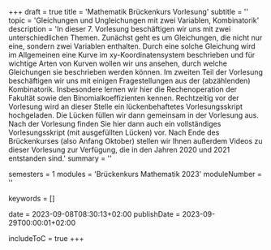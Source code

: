 +++
draft = true
title = 'Mathematik Brückenkurs Vorlesung'
subtitle = ''
topic = 'Gleichungen und Ungleichungen mit zwei Variablen, Kombinatorik'
description = 'In dieser 7. Vorlesung beschäftigen wir uns mit zwei unterschiedlichen Themen. Zunächst geht es um Gleichungen, die nicht nur eine, sondern zwei Variablen enthalten. Durch eine solche Gleichung wird im Allgemeinen eine Kurve im xy-Koordinatensystem beschrieben und für wichtige Arten von Kurven wollen wir uns ansehen, durch welche Gleichungen sie beschrieben werden können. Im zweiten Teil der Vorlesung beschäftigen wir uns mit einigen Fragestellungen aus der (abzählenden) Kombinatorik. Insbesondere lernen wir hier die Rechenoperation der Fakultät sowie den Binomialkoeffizienten kennen. Rechtzeitig vor der Vorlesung wird an dieser Stelle ein lückenbehaftetes Vorlesungsskript hochgeladen. Die Lücken füllen wir dann gemeinsam in der Vorlesung aus. Nach der Vorlesung finden Sie hier dann auch ein vollständiges Vorlesungsskript (mit ausgefüllten Lücken) vor. Nach Ende des Brückenkurses (also Anfang Oktober) stellen wir Ihnen außerdem Videos zu dieser Vorlesung zur Verfügung, die in den Jahren 2020 und 2021 entstanden sind.'
summary = ''

semesters = 1
modules = 'Brückenkurs Mathematik 2023'
moduleNumber = ''

keywords = []

date = 2023-09-08T08:30:13+02:00
publishDate = 2023-09-29T00:00:01+02:00

includeToC = true
+++
